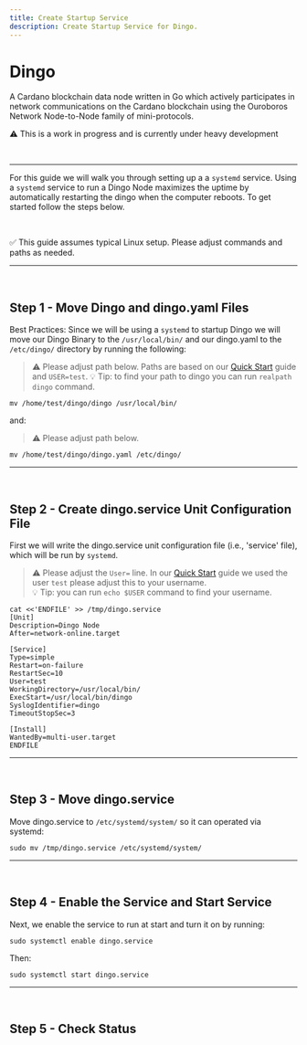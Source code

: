 ```yaml
---
title: Create Startup Service
description: Create Startup Service for Dingo.
---
```


# Dingo

A Cardano blockchain data node written in Go which actively participates in network communications on the Cardano blockchain using the Ouroboros Network Node-to-Node family of mini-protocols.

⚠️ This is a work in progress and is currently under heavy development

<br>

***

For this guide we will walk you through setting up a a `systemd` service. Using a `systemd` service to run a Dingo Node maximizes the uptime by automatically restarting the dingo when the computer reboots. To get started follow the steps below.

<br>

✅ This guide assumes typical Linux setup. Please adjust commands and paths as needed.

***

<br>

## Step 1 - Move Dingo and dingo.yaml Files  

Best Practices: Since we will be using a `systemd` to startup Dingo we will move our Dingo Binary to the `/usr/local/bin/` and our dingo.yaml to the `/etc/dingo/` directory by running the following:

> ⚠️ Please adjust path below. Paths are based on our [Quick Start](../002-quick-start-overview) guide and `USER=test`.
> 💡 Tip: to find your path to dingo you can run `realpath dingo` command.

```
mv /home/test/dingo/dingo /usr/local/bin/
```

and:

> ⚠️ Please adjust path below.

```
mv /home/test/dingo/dingo.yaml /etc/dingo/
```

***

<br>

## Step 2 - Create dingo.service Unit Configuration File

First we will write the dingo.service unit configuration file (i.e., 'service' file), which will be run by `systemd`.

> ⚠️ Please adjust the `User=` line. In our [Quick Start](../002-quick-start-overview) guide we used the user `test` please adjust this to your username.  
> 💡 Tip: you can run `echo $USER` command to find your username.

```
cat <<'ENDFILE' >> /tmp/dingo.service
[Unit]
Description=Dingo Node
After=network-online.target

[Service]
Type=simple
Restart=on-failure
RestartSec=10
User=test
WorkingDirectory=/usr/local/bin/
ExecStart=/usr/local/bin/dingo
SyslogIdentifier=dingo
TimeoutStopSec=3

[Install]
WantedBy=multi-user.target
ENDFILE
```

***

<br>

## Step 3 - Move dingo.service

Move dingo.service to `/etc/systemd/system/` so it can operated via systemd:

```
sudo mv /tmp/dingo.service /etc/systemd/system/
```

***

<br>

## Step 4 - Enable the Service and Start Service

Next, we enable the service to run at start and turn it on by running:

```
sudo systemctl enable dingo.service
```

Then:

```
sudo systemctl start dingo.service
```

***

<br>

## Step 5 - Check Status
